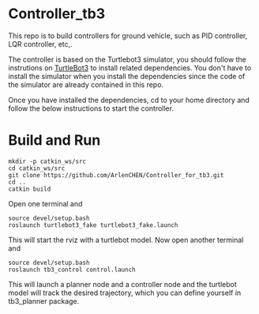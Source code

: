 # Controller_tb3
This repo is to build controllers for ground vehicle, such as PID controller, LQR controller, etc,.

The controller is based on the Turtlebot3 simulator, you should follow the instrutions on [TurtleBot3](http://emanual.robotis.com/docs/en/platform/turtlebot3/overview/) to install related dependencies. You don't have to install the simulator when you install the dependencies since the code of the simulator are already contained in this repo.

Once you have installed the dependencies, cd to your home directory and follow the below instructions to start the controller.

# Build and Run
```
mkdir -p catkin_ws/src
cd catkin_ws/src
git clone https://github.com/ArlenCHEN/Controller_for_tb3.git
cd ..
catkin build

```
Open one terminal and 
```
source devel/setup.bash
roslaunch turtlebot3_fake turtlebot3_fake.launch 
```
This will start the rviz with a turtlebot model. 
Now open another terminal and
```
source devel/setup.bash
roslaunch tb3_control control.launch
```
This will launch a planner node and a controller node and the turtlebot model will track the desired trajectory, which you can define yourself in tb3_planner package.
